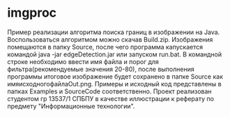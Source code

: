 # imgproc
Пример реализации алгоритма поиска границ в изображении на Java. Воспользоваться алгоритмом можно скачав Build.zip. Изображения помещаются в папку Source, после чего программа капускается командой java -jar edgeDetection.jar или запуском run.bat. В командной строке необходимо ввести имя файла и порог для фильтра(рекомендуемые значения 20-80), после выполнения программы итоговое изображение будет сохранено в папке Source как имяисходногофайлаOut.png. Примеры и исходный код представлены в папках Examples и SourceCode соответственно. Проект реализован студентом гр 13537/1 СПБПУ в качестве иллюстрации к реферату по предмету "Информационные технологии".
